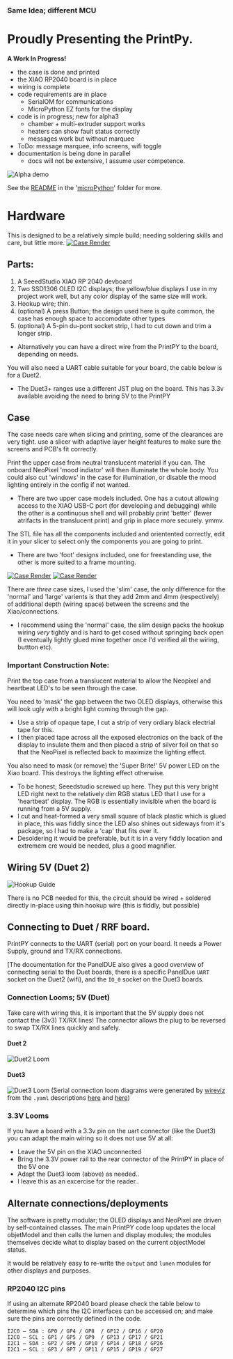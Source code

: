 ### Same Idea; different MCU

# Proudly Presenting the PrintPy.

**A Work In Progress!**

* the case is done and printed
* the XIAO RP2040 board is in place
* wiring is complete
* code requirements are in place
  * SerialOM for communications
  * MicroPython EZ fonts for the display
* code is in progress; new for alpha3
  * chamber + multi-extruder support works
  * heaters can show fault status correctly
  * messages work but without marquee
* ToDo: message marquee, info screens, wifi toggle
* documentation is being done in parallel
  * docs will not be extensive, I assume user competence.

![Alpha demo](Docs/3-heaters-alpha3.jpg)

See the [README](microPython/README.md) in the '[microPython](microPython/)' folder for more.

# Hardware
This is designed to be a relatively simple build; needing soldering skills and care, but little more.
[![Case Render](Case/exploded-thumb.png)](Case/exploded.png)

## Parts:
1. A SeeedStudio XIAO RP 2040 devboard
2. Two SSD1306 OLED I2C displays; the yellow/blue displays I use in my project work well, but any color display of the same size will work.
3. Hookup wire; thin.
4. (optional) A press Button; the design used here is quite common, the case has enough space to accomodate other types
5. (optional) A 5-pin du-pont socket strip, I had to cut down and trim a longer strip.
  * Alternatively you can have a direct wire from the PrintPY to the board, depending on needs.

You will also need a UART cable suitable for your board, the cable below is for a Duet2.
* The Duet3+ ranges use a different JST plug on the board. This has 3.3v available avoiding the need to bring 5V to the PrintPY

## Case
The case needs care when slicing and printing, some of the clearances are very tight. use a slicer with adaptive layer height features to make sure the screens and PCB's fit correctly.

Print the upper case from neutral translucent material if you can. The onboard NeoPixel 'mood indiator' will then illuminate the whole body. You could also cut 'windows' in the case for illumination, or disable the mood lighting entirely in the config if not wanted.
- There are two upper case models included. One has a cutout allowing access to the XIAO USB-C port (for developing and debugging) while the other is a continuous shell and will probably print 'better' (fewer atrifacts in the translucent print) and grip in place more securely. ymmv.

The STL file has all the components included and orientented correctly, edit it in your slicer to select only the components you are going to print.
- There are two 'foot' designs included, one for freestanding use, the other is more suited to a frame mounting.

[![Case Render](Case/front-thumb.png)](Case/front.png) [![Case Render](Case/rear-thumb.png)](Case/rear.png)

There are *three* case sizes, I used the 'slim' case, the only difference for the 'normal' and 'large' varients is that they add 2mm and 4mm (respectively) of additional depth (wiring space) between the screens and the Xiao/connections.
- I recommend using the 'normal' case, the slim design packs the hookup wiring *very* tightly and is hard to get cosed without springing back open (I eventually lightly glued mine together once I'd verified all the wiring, buttton etc).

### Important Construction Note:
Print the top case from a translucent material to allow the Neopixel and heartbeat LED's to be seen through the case.

You need to 'mask' the gap between the two OLED displays, otherwise this will look ugly with a bright light coming through the gap.
- Use a strip of opaque tape, I cut a strip of very ordiary black electrial tape for this.
- I then placed tape across all the exposed electronics on the back of the display to insulate them and then placed a strip of silver foil on that so that the NeoPixel is reflected back to maximize the lighting effect.

You also need to mask (or remove) the 'Super Brite!' 5V power LED on the Xiao board. This destroys the lighting effect otherwise.
- To be honest; Seeedstudio screwed up here. They put this very bright LED right next to the relatively dim RGB status LED that I use for a 'heartbeat' display. The RGB is essentially invisible when the board is running from a 5V supply.
- I cut and heat-formed a very small square of black plastic which is glued in place, this was fiddly since the LED also shines out sideways from it's package, so I had to make a 'cap' that fits over it.
- Desoldering it would be preferable, but it is in a very fiddly location and extremem cre would be needed, plus a good magnifier.

## Wiring 5V (Duet 2)
![Hookup Guide](Docs/printpy_bb.svg)

There is no PCB needed for this, the circuit should be wired + soldered directly in-place using thin hookup wire (this is fiddly, but possible)

## Connecting to Duet / RRF board.
PrintPY connects to the UART (serial) port on your board. It needs a Power Supply, ground and TX/RX connections.

[The documentation for the PanelDUE also gives a good overview of connecting serial to the Duet boards, there is a specific PanelDue `UART` socket on the Duet2 (wifi), and the `IO_0` socket on the Duet3 boards.

### Connection Looms; 5V (Duet)
Take care with wiring this, it is important that the 5V supply does not contact the (3v3) TX/RX lines! The connector allows the plug to be reversed to swap TX/RX lines quickly and safely.

#### Duet 2
![Duet2 Loom](Docs/wireviz_uart_duet2.svg)

#### Duet3
![Duet3 Loom](Docs/wireviz_uart_duet3.svg)
(Serial connection loom diagrams were generated by [wireviz](https://github.com/wireviz/WireViz) from the `.yaml` descriptions [here](Docs/wireviz_uart_duet2.yaml) and [here](Docs/wireviz_uart_duet3.yaml))

### 3.3V Looms
If you have a board with a 3.3v pin on the uart connector (like the Duet3) you can adapt the main wiring so it does not use 5V at all:
- Leave the 5V pin on the XIAO unconnected
- Bring the 3.3V power rail to the rear connector of the PrintPY in place of the 5V one
- Adapt the Duet3 loom (above) as needed..
- I leave this as an excercise for the reader..

## Alternate connections/deployments
The software is pretty modular; the OLED displays and NeoPixel are driven by self-contained classes. The main PrintPY code loop updates the local objetModel and then calls the lumen and display modules; the modules themselves decide what to display based on the current objectModel status.

It would be relatively easy to re-write the `output` and `lumen` modules for other displays and purposes.

### RP2040 I2C pins
If using an alternate RP2040 board please check the table below to determine which pins the I2C interfaces can be accessed on; and make sure the pins are correctly defined in the code.
```
I2C0 – SDA : GP0 / GP4 / GP8  / GP12 / GP16 / GP20
I2C0 – SCL : GP1 / GP5 / GP9  / GP13 / GP17 / GP21
I2C1 – SDA : GP2 / GP6 / GP10 / GP14 / GP18 / GP26
I2C1 – SCL : GP3 / GP7 / GP11 / GP15 / GP19 / GP27
```
